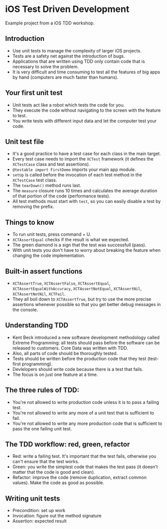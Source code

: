 # iOS Test Driven Development

Example project from a iOS TDD workshop.

## Introduction

* Use unit tests to manage the complexity of larger iOS projects.
* Tests are a safety net against the introduction of bugs.
* Applications that are written using TDD only contain code that is necessary to solve the problem.
* It is very difficult and time consuming to test all the features of big apps by hand (computers are much faster than humans).

## Your first unit test
* Unit tests act like a robot which tests the code for you.
* They execute the code without navigating to the screen with the feature to test.
* You write tests with different input data and let the computer test your code.

## Unit test file
* It's a good practice to have a test case for each class in the main target.
* Every test case needs to import the `XCTest` framework (it defines the `XCTestCase` class and test assertions).
* `@testable import FirstDemo` imports your main app module.
* `setUp` is called before the invocation of each test method in the `XCTestCase` test class. 
* The `tearDown()` method runs last.
* The `measure` closure runs 10 times and calculates the average duration of that portion of the code (performance tests).
* All test methods must start with `test`, so you can easily disable a test by removing the prefix.

## Things to know
* To run unit tests, press command + U.
* `XCTAssertEqual` checks if the result is what we expected.
* The green diamond is a sign that the test was successfull (pass).
* With unit tests you don't have to worry about breaking the feature when changing the code implementation.

## Built-in assert functions
* `XCTAssertTrue`, `XCTAssertFalse`, `XCTAssertEqual`, `XCTAssertEqualWithAccuracy`, `XCTAssertNotEqual`, `XCTAssertNil`, `XCTAssertNotNil`, `XCTFail`.
* They all boil down to `XCTAssertTrue`, but try to use the more precise assertions whenever possible so that you get better debug messages in the console.

## Understanding TDD
* Kent Beck introduced a new software development methodology called Extreme Programming: all tests should pass before the software can be released to customers. Core Data was written with TDD.
* Also, all parts of code should be thoroughly tested.
* Tests should be written before the production code that they test (test-first programming).
* Devlelopers should write code because there is a test that fails.
* The focus is on just one feature at a time.

## The three rules of TDD:
* You're not allowed to write production code unless it is to pass a failing test.
* You're not allowed to write any more of a unit test that is sufficient to fail.
* You're not allowed to write any more production code that is sufficient to pass the one failing unit test.

## The TDD workflow: red, green, refactor
* Red: write a failing test. It's important that the test fails, otherwise you can't ensure that the test works.
* Green: you write the simplest code that makes the test pass (it doesn't matter that the code is good and clean).
* Refactor: improve the code (remove duplication, extract common values). Make the code as good as possible.

## Writing unit tests
* Precondition: set up work
* Invocation: figure out the method signature
* Assertion: expected result
